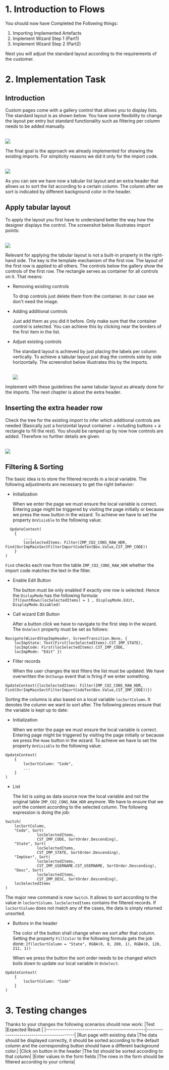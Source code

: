 # 1. Introduction to Flows

You should now have Completed the Following things:

1. Importing Implemented Artefacts
2. Implement Wizard Step 1 (Part1)
3. Implement Wizard Step 2 (Part2)

Next you will adjust the standard layout according to the requirements of the customer.

# 2. Implementation Task

## Introduction

Custom pages come with a gallery control that allows you to display lists. The standard layout is as shown below. You have some flexibility to change the layout per entry but standard functionality such as filtering per column needs to be added manually.

<br><img src="./images/appr_list_def_layout.png" /><br>

The final goal is the approach we already implemented for showing the existing imports. For simplicity reasons we did it only for the import code.

<br><img src="./images/appr_list_def_goal.png" /><br>

As you can see we have now a tabular list layout and an extra header that allows us to sort the list according to a certain column. The column after we sort is indicated by different background color in the header.

## Apply tabular layout

To apply the layout you first have to understand better the way how the designer displays the control. The screenshot below illustrates import points:

<br><img src="./images/appr_list_ctrls_tree.png" /><br>

Relevant for applying the tabular layout is not a built-in property in the right-hand side. The key is the template mechanism of the first row. The layout of the first row is applied to all others. The controls below the gallery show the controls of the first row. The rectangle serves as container for all controls on it. That means:
* Removing existing controls

  To drop controls just delete them from the container. In our case we don't need the image.

* Adding additional controls

  Just add them as you did it before. Only make sure that the container control is selected. You can achieve this by clicking near the borders of the first item in the list.

* Adjust existing controls

  The standard layout is achieved by just placing the labels per column vertically. To achieve a tabular layout just drag the controls side by side horizontally. The screenshot below illustrates this by the imports.

  <br><img src="./images/appr_list_blueprint_ctrls.png" /><br>

Implement with these guidelines the same tabular layout as already done for the imports. The next chapter is about the extra header.

## Inserting the extra header row

Check the tree for the existing import to infer which additional controls are needed (Basically just a horizontal layout container + including buttons + a rectangle to fill the rest). You should be ramped up by now how controls are added. Therefore no further details are given.

<br><img src="./images/appr_list_blueprint_hdr_ctrls.png" /><br>

## Filtering & Sorting

The basic idea is to store the filtered records in a local variable. The following adjustments are necessary to get the right behavior:
* Initialization

  When we enter the page we must ensure the local variable is correct. Entering page might be triggered by visiting the page initially or because we press the `Home` button in the wizard. To achieve we have to set the property `OnVisisble` to the following value:
```
  UpdateContext(
    {
        ...,
        locSelectedItems: Filter(IMP_CO2_CONS_RAW_HDR, Find(OvrImpMainSectFilterImportCodeTextBox.Value,CST_IMP_CODE))
    }
)   
```
  `Find` checks each row from the table `IMP_CO2_CONS_RAW_HDR` whether the import code matches the text in the filter.

* Enable Edit Button

  The button must be only enabled if  exactly one row is selected. Hence the `DislayMode` has the following formula: `If(CountRows(locSelectedItems) = 1 , DisplayMode.Edit, DisplayMode.Disabled)`

* Call wizard Edit Button

  After a button click we have to navigate to the first step in the wizard. The `OnSelect` property must be set as follows: 
```
Navigate(WizardStepImpHeader, ScreenTransition.None, { 
    locImpState: Text(First(locSelectedItems).CST_IMP_STATE), 
    locImpCode: First(locSelectedItems).CST_IMP_CODE,
    locImpMode: "Edit" })
```

* Filter records

  When the user changes the test filters the list must be updated. We have overwritten the `OnChange` event that is firing if we enter something.
```
UpdateContext({locSelectedItems: Filter(IMP_CO2_CONS_RAW_HDR, Find(OvrImpMainSectFilterImportCodeTextBox.Value,CST_IMP_CODE))})
```

Sorting the columns is also based on a local variable `locSortColumn`. It denotes the column we want to sort after. The following pieces ensure that the variable is kept up to date:
* Initialization

  When we enter the page we must ensure the local variable is correct. Entering page might be triggered by visiting the page initially or because we press the `Home` button in the wizard. To achieve we have to set the property `OnVisisble` to the following value:
```
UpdateContext(
    {
        locSortColumn: "Code",
        ...
    }
)     
```

* List

  The list is using as data source now the local variable and not the original table `IMP_CO2_CONS_RAW_HDR` anymore. We have to ensure that we sort the content according to the selected column. The following expression is doing the job:
```
Switch(
    locSortColumn,
    "Code", Sort(
              locSelectedItems, 
              CST_IMP_CODE, SortOrder.Descending),
    "State", Sort(
              locSelectedItems, 
              CST_IMP_STATE, SortOrder.Descending),
    "ImpUser", Sort(
              locSelectedItems, 
              CST_IMP_USERNAME.CST_USERNAME, SortOrder.Descending),
    "Desc", Sort( 
              locSelectedItems, 
              CST_IMP_DESC, SortOrder.Descending),    
    locSelectedItems
)
```
  The major new command is now `Switch`. It allows to sort according to the value in `locSortColumn`. `locSelectedItems` contains the filtered records. If `locSortColumn` does not match any of the cases, the data is simply returned unsorted.

* Buttons in the header

  The color of the button shall change when we sort after that column. Setting the property `FillColor` to the following formula gets the job done: `If(locSortColumn = "State", RGBA(0, 0, 200, 1), RGBA(0, 120, 212, 1))`

  When we press the button the sort order needs to be changed which boils down to update our local variable in `OnSelect`:

```
UpdateContext(
    {
        locSortColumn: "Code"
    }
)
```

# 3. Testing changes

Thanks to your changes the following scenarios should now work:
|Test                                             |Expected Result                          |
|-------------------------------------------------|------------------------------------------|
|Run page with existing data  |The data should be displayed correctly, it should be sorted according to the default column and the corresponding button should have a different background color.|
|Click on button in the header |The list should be sorted according to that column|
|Enter values in the form fields |The rows in the form should be filtered according to your criteria|

